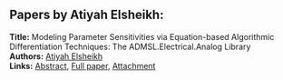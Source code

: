 <h2>Papers by Atiyah Elsheikh:</h2>
<p>
<b>Title:</b> Modeling Parameter Sensitivities via Equation-based Algorithmic Differentiation Techniques: The ADMSL.Electrical.Analog Library<br />
<b>Authors:</b> <a href="../authors/author_86.html">Atiyah Elsheikh</a><br />
<b>Links:</b> <a href="../abstracts/abstract_60.pdf">Abstract</a>, <a href="../submissions/ECP14096557_Elsheikh.pdf">Full paper</a>, <a href="../attachments/attachment_60.zip">Attachment</a>
</p>